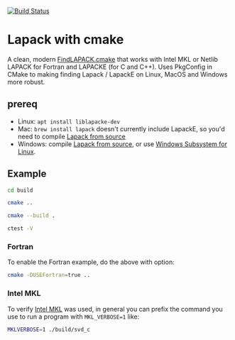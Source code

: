 [![Build Status](https://travis-ci.com/scivision/lapack-cmake.svg?branch=master)](https://travis-ci.com/scivision/lapack-cmake)

# Lapack with cmake

A clean, modern
[FindLAPACK.cmake](./cmake/Modules/FindLAPACK.cmake)
that works with Intel MKL or Netlib LAPACK for Fortran and LAPACKE (for C and C++).
Uses PkgConfig in CMake to making finding Lapack / LapackE on Linux, MacOS and Windows more robust.

## prereq

* Linux: `apt install liblapacke-dev`
* Mac: `brew install lapack` doesn't currently include LapackE, so you'd need to compile [Lapack from source](https://github.com/Reference-LAPACK/lapack)
* Windows: compile [Lapack from source](https://github.com/Reference-LAPACK/lapack), or use [Windows Subsystem for Linux](https://docs.microsoft.com/en-us/windows/wsl/install-win10).


## Example

```sh
cd build

cmake ..

cmake --build .

ctest -V
```

### Fortran

To enable the Fortran example, do the above with option:

```sh
cmake -DUSEFortran=true ..
```


### Intel MKL

To verify
[Intel MKL](https://software.intel.com/en-us/mkl)
was used, in general you can prefix the command you use to run a program with `MKL_VERBOSE=1` like:

```sh
MKLVERBOSE=1 ./build/svd_c
```
